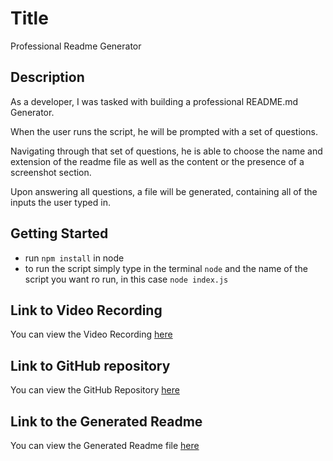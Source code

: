 # Title

Professional Readme Generator

## Description

As a developer, I was tasked with building a professional README.md Generator.

When the user runs the script, he will be prompted with a set of questions.

Navigating through that set of questions, he is able to choose the name and extension of the readme file as well as the content or the presence of a screenshot section.

Upon answering all questions, a file will be generated, containing all of the inputs the user typed in.

## Getting Started

- run `npm install` in node
- to run the script simply type in the terminal `node` and the name of the script you want ro run, in this case `node index.js`

## Link to Video Recording

You can view the Video Recording [here](https://drive.google.com/file/d/1vi_CByBWTIsLtiD_xluY7AAbdXBickA3/view?usp=sharing)

## Link to GitHub repository

You can view the GitHub Repository [here](https://github.com/ttudorandrei/readme_generator)

## Link to the Generated Readme

You can view the Generated Readme file [here](https://github.com/ttudorandrei/readme_generator/blob/master/MY_README.md)
